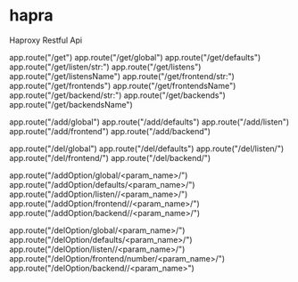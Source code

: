 hapra
=====

Haproxy Restful Api

app.route("/get")
app.route("/get/global")
app.route("/get/defaults")
app.route("/get/listen/str:<name>")
app.route("/get/listens")
app.route("/get/listensName")
app.route("/get/frontend/str:<name>")
app.route("/get/frontends")
app.route("/get/frontendsName")
app.route("/get/backend/str:<name>")
app.route("/get/backends")
app.route("/get/backendsName")

app.route("/add/global")
app.route("/add/defaults")
app.route("/add/listen")
app.route("/add/frontend")
app.route("/add/backend")

app.route("/del/global")
app.route("/del/defaults")
app.route("/del/listen/<number>")
app.route("/del/frontend/<number>")
app.route("/del/backend/<number>")

app.route("/addOption/global/<param_name>/<params>")
app.route("/addOption/defaults/<param_name>/<params>")
app.route("/addOption/listen/<number>/<param_name>/<params>")
app.route("/addOption/frontend/<number>/<param_name>/<params>")
app.route("/addOption/backend/<number>/<param_name>/<params>")

app.route("/delOption/global/<param_name>/<params>")
app.route("/delOption/defaults/<param_name>/<params>")
app.route("/delOption/listen/<number>/<param_name>/<params>")
app.route("/delOption/frontend/number/<param_name>/<params>")
app.route("/delOption/backend/<number>/<param_name><params>")

